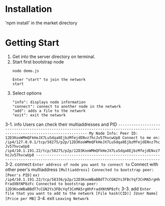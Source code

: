 # Installation
'npm install' in the market directory

# Getting Start
1. Get into the server directory on terminal.
2. Start first bootstrap node
   ```
   node demo.js
   ```
   ```
   Enter "start" to join the network
   start
   ```
3. Select options
   ```
   "info": displays node information
   "connect": connect to another node in the network
   "add": adds a file to the network
   "exit": exit the network
   ```
3-1. info
   Users can check their multiaddresses and PID
    ```
    ------------------------------------------------------------------------------------------------------------------------------
    My Node Info:
    Peer ID: 12D3KooWMmQFkHeJX7Lu5dqa8EjbzMfejdENvz7hcJv57hvcwUp8
    Connect to me on:
    /ip4/127.0.0.1/tcp/58275/p2p/12D3KooWMmQFkHeJX7Lu5dqa8EjbzMfejdENvz7hcJv57hvcwUp8
    /ip4/10.1.191.22/tcp/58275/p2p/12D3KooWMmQFkHeJX7Lu5dqa8EjbzMfejdENvz7hcJv57hvcwUp8
    ------------------------------------------------------------------------------------------------------------------------------
    ```
3-2. connect
    ```
    Enter address of node you want to connect to
    ```
    Connect with other peer's multiaddress
    ```
    [Multiaddress]
    Connected to bootstrap peer: [Peer's PID]
    ```
    ```
    ex) /ip4/10.1.191.22/tcp/58336/p2p/12D3KooWBaBBdT7cCGN2Ys3FBcYqf3CnMA5rgHhFradXNtNP8zFc
    Connected to bootstrap peer: 12D3KooWBaBBdT7cCGN2Ys3FBcYqf3CnMA5rgHhFradXNtNP8zFc
    ```
3-3. add
    ```
    Enter file that you want to add to the network
    [File hash(CID)] [User Name] [Price per MB]
    ```
3-4. exit
    ```
    Leaving Network
    ```
